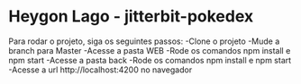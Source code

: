 # Heygon Lago - jitterbit-pokedex 

Para rodar o projeto, siga os seguintes passos:
-Clone o projeto
-Mude a branch para Master
-Acesse a pasta WEB
-Rode os comandos npm install e npm start
-Acesse a pasta back
-Rode os comandos npm install e npm start
-Acesse a url http://localhost:4200 no navegador
